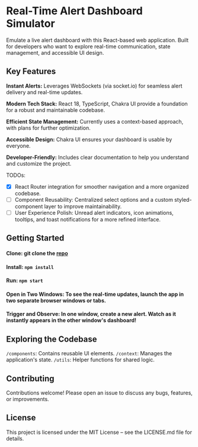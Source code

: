 # Real-Time Alert Dashboard Simulator
<!--###
The Real-Time Alert Dashboard is a web application built using React, TypeScript, and Chakra UI for the client and utilizes socket.io for WebSockets. It demonstrates the implementation of real-time communication with WebSocket via socket.io, enabling users to receive and manage alerts instantly. The application is designed with a focus on real-time functionality, leveraging React 18's features for a responsive and efficient user experience. Currently, it utilizes a context-based state management approach to handle application state. Plans to incorporate client-side routing with React Router for enhanced navigation are underway. The use of Chakra UI ensures an accessible and modern interface, facilitating user interaction with the alert system.
-->

Emulate a live alert dashboard with this React-based web application. Built for developers who want to explore real-time communication, state management, and accessible UI design.

## Key Features

**Instant Alerts:** Leverages WebSockets (via socket.io) for seamless alert delivery and real-time updates.

**Modern Tech Stack:** React 18, TypeScript, Chakra UI provide a foundation for a robust and maintainable codebase.

**Efficient State Management:** Currently uses a context-based approach, with plans for further optimization.

**Accessible Design:** Chakra UI ensures your dashboard is usable by everyone.

**Developer-Friendly:** Includes clear documentation to help you understand and customize the project.

TODOs:

- [x] React Router integration for smoother navigation and a more organized codebase.
- [ ] Component Reusability: Centralized select options and a custom styled-component layer to improve maintainability.
- [ ] User Experience Polish: Unread alert indicators, icon animations, tooltips, and toast notifications for a more refined interface.

## Getting Started

#### Clone: git clone the [repo](https://github.com/acasarsa/alert-system)
#### Install: `npm install`
#### Run: `npm start`
#### Open in Two Windows: To see the real-time updates, launch the app in two separate browser windows or tabs.
#### Trigger and Observe: In one window, create a new alert. Watch as it instantly appears in the other window's dashboard!

## Exploring the Codebase

`/components`: Contains reusable UI elements.
`/context`: Manages the application's state.
`/utils`: Helper functions for shared logic.
<!--### 
less important things

- [ ] make it so bell only shows if user has unseen alerts.
- [ ] make icon wiggle.
- [ ] add a hover over icon to tell people what it means.
- [ ] add a toast letting user know about the alerts.
- this will require some updates to state management. i think adding a seen attribute to an alert would be an easy way to address it. then when a new alert is added i have an unseenAlerts state turn tot true and false when they visit the alerts page. would need to make onclick on the link to and useNavigate hook to navigate instead of to='/alerts' 
--> 

## Contributing

Contributions welcome! Please open an issue to discuss any bugs, features, or improvements.

## License

This project is licensed under the MIT License – see the LICENSE.md file for details.
